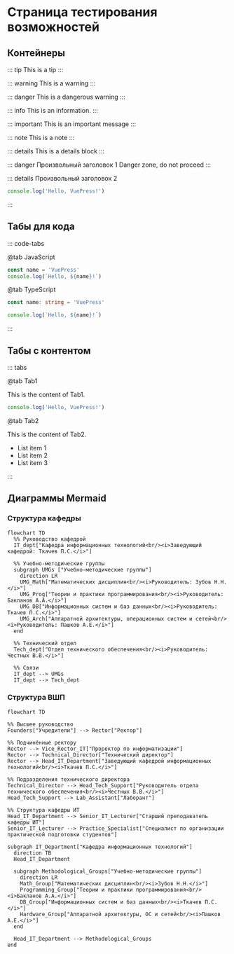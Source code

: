 # Страница тестирования возможностей

## Контейнеры

::: tip
This is a tip
:::

::: warning
This is a warning
:::

::: danger
This is a dangerous warning
:::

::: info
This is an information.
:::

::: important
This is an important message
:::

::: note
This is a note
:::

::: details
This is a details block
:::

::: danger Произвольный заголовок 1
Danger zone, do not proceed
:::

::: details Произвольный заголовок 2

```ts
console.log('Hello, VuePress!')
```

:::

## Табы для кода

::: code-tabs

@tab JavaScript

```js
const name = 'VuePress'
console.log(`Hello, ${name}!`)
```

@tab TypeScript

```ts
const name: string = 'VuePress'

console.log(`Hello, ${name}!`)
```

:::

## Табы с контентом

::: tabs

@tab Tab1

This is the content of Tab1.

```js
console.log('Hello, VuePress!')
```

@tab Tab2

This is the content of Tab2.

- List item 1
- List item 2
- List item 3

:::

## Диаграммы Mermaid

### Структура кафедры

```mermaid
flowchart TD
  %% Руководство кафедрой
  IT_dept["Кафедра информационных технологий<br/><i>Заведующий кафедрой: Ткачев П.С.</i>"]

  %% Учебно-методические группы
  subgraph UMGs ["Учебно-методические группы"]
    direction LR
    UMG_Math["Математических дисциплин<br/><i>Руководитель: Зубов Н.Н.</i>"]
    UMG_Prog["Теории и практики программирования<br/><i>Руководитель: Бакланов А.А.</i>"]
    UMG_DB["Информационных систем и баз данных<br/><i>Руководитель: Ткачев П.С.</i>"]
    UMG_Arch["Аппаратной архитектуры, операционных систем и сетей<br/><i>Руководитель: Пашков А.Е.</i>"]
  end

  %% Технический отдел
  Tech_dept["Отдел технического обеспечения<br/><i>Руководитель: Честных В.В.</i>"]

  %% Связи
  IT_dept --> UMGs
  IT_dept --> Tech_dept
```

### Структура ВШП

```mermaid
flowchart TD

%% Высшее руководство
Founders["Учредители"] --> Rector["Ректор"]

%% Подчинённые ректору
Rector --> Vice_Rector_IT["Проректор по информатизации"]
Rector --> Technical_Director["Технический директор"]
Rector --> Head_IT_Department["Заведующий кафедрой информационных технологий<br/><i>Ткачев П.С.</i>"]

%% Подразделения технического директора
Technical_Director --> Head_Tech_Support["Руководитель отдела технического обеспечения<br/><i>Честных В.В.</i>"]
Head_Tech_Support --> Lab_Assistant["Лаборант"]

%% Структура кафедры ИТ
Head_IT_Department --> Senior_IT_Lecturer["Старший преподаватель кафедры ИТ"]
Senior_IT_Lecturer --> Practice_Specialist["Специалист по организации практической подготовки студентов"]

subgraph IT_Department["Кафедра информационных технологий"]
  direction TB
  Head_IT_Department

  subgraph Methodological_Groups["Учебно-методические группы"]
    direction LR
    Math_Group["Математических дисциплин<br/><i>Зубов Н.Н.</i>"]
    Programming_Group["Теории и практики программирования<br/><i>Бакланов А.А.</i>"]
    DB_Group["Информационных систем и баз данных<br/><i>Ткачев П.С.</i>"]
    Hardware_Group["Аппаратной архитектуры, ОС и сетей<br/><i>Пашков А.Е.</i>"]
  end

  Head_IT_Department --> Methodological_Groups
end
```
